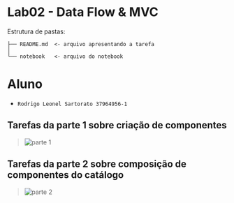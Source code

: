 
# Lab02 - Data Flow & MVC

Estrutura de pastas:

~~~
├── README.md  <- arquivo apresentando a tarefa
│
└── notebook   <- arquivo do notebook
~~~

# Aluno
* `Rodrigo Leonel Sartorato 37964956-1`

## Tarefas da parte 1 sobre criação de componentes

> ![parte 1](components-1-chart-single-class.ipynb)

## Tarefas da parte 2 sobre composição de componentes do catálogo

> ![parte 2](components-4-catalog.ipynb)
